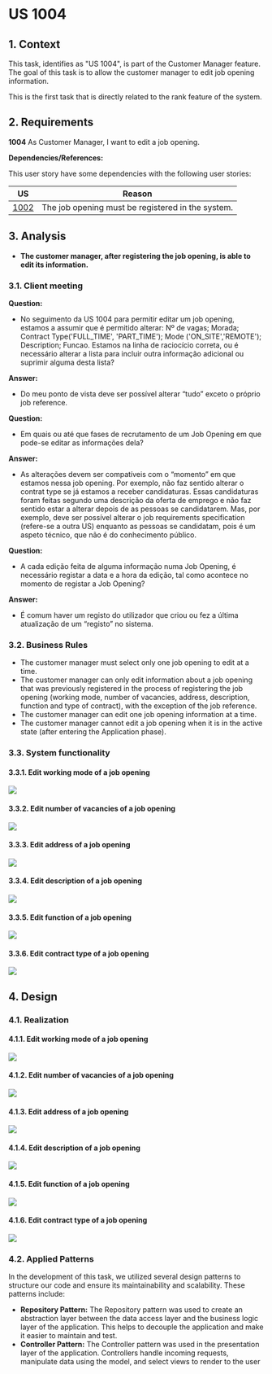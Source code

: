 # US 1004

## 1. Context

This task, identifies as "US 1004", is part of the Customer Manager feature. The goal of this task is to allow the customer manager to edit job opening information.

This is the first task that is directly related to the rank feature of the system.

## 2. Requirements

**1004** As Customer Manager, I want to edit a job opening.

**Dependencies/References:**

This user story have some dependencies with the following user stories:

| US                                     | Reason                                            |
|----------------------------------------|---------------------------------------------------|
| [1002](../../SprintB/us1002/readme.md) | The job opening must be registered in the system. |

## 3. Analysis

- **The customer manager, after registering the job opening, is able to edit its information.**

### 3.1. Client meeting

**Question:**

- No seguimento da US 1004 para permitir editar um job opening, estamos a assumir que é permitido alterar: Nº de vagas; Morada; Contract Type('FULL_TIME', 'PART_TIME'); Mode ('ON_SITE','REMOTE'); Description; Funcao. Estamos na linha de raciocício correta, ou é necessário alterar a lista para incluir outra informação adicional ou suprimir alguma desta lista?

**Answer:**

- Do meu ponto de vista deve ser possível alterar “tudo” exceto o próprio job reference.

**Question:**

- Em quais ou até que fases de recrutamento de um Job Opening em que pode-se editar as informações dela?

**Answer:**

- As alterações devem ser compatíveis com o “momento” em que estamos nessa job opening. Por exemplo, não faz sentido alterar o contrat type se já estamos a receber candidaturas. Essas candidaturas foram feitas segundo uma descrição da oferta de emprego e não faz sentido estar a alterar depois de as pessoas se candidatarem. Mas, por exemplo, deve ser possível alterar o job requirements specification (refere-se a outra US) enquanto as pessoas se candidatam, pois é um aspeto técnico, que não é do conhecimento público.

**Question:**

- A cada edição feita de alguma informação numa Job Opening, é necessário registar a data e a hora da edição, tal como acontece no momento de registar a Job Opening?

**Answer:**

- É comum haver um registo do utilizador que criou ou fez a última atualização de um “registo” no sistema.

### 3.2. Business Rules

- The customer manager must select only one job opening to edit at a time.
- The customer manager can only edit information about a job opening that was previously registered in the process of registering the job opening (working mode, number of vacancies, address, description, function and type of contract), with the exception of the job reference.
- The customer manager can edit one job opening information at a time.
- The customer manager cannot edit a job opening when it is in the active state (after entering the Application phase).

### 3.3. System functionality

#### 3.3.1. Edit working mode of a job opening

![](SSD/SSD-Edit-Working-Mode.svg)

#### 3.3.2. Edit number of vacancies of a job opening

![](SSD/SSD-Edit-Number-Vacancies.svg)

#### 3.3.3. Edit address of a job opening

![](SSD/SSD-Edit-Address.svg)

#### 3.3.4. Edit description of a job opening

![](SSD/SSD-Edit-Description.svg)

#### 3.3.5. Edit function of a job opening

![](SSD/SSD-Edit-Function.svg)

#### 3.3.6. Edit contract type of a job opening

![](SSD/SSD-Edit-Contract-Type.svg)

## 4. Design

### 4.1. Realization

#### 4.1.1. Edit working mode of a job opening

![](SD/SD-Edit-Working-Mode.svg)

#### 4.1.2. Edit number of vacancies of a job opening

![](SD/SD-Edit-Number-Vacancies.svg)

#### 4.1.3. Edit address of a job opening

![](SD/SD-Edit-Address.svg)

#### 4.1.4. Edit description of a job opening

![](SD/SD-Edit-Description.svg)

#### 4.1.5. Edit function of a job opening

![](SD/SD-Edit-Function.svg)

#### 4.1.6. Edit contract type of a job opening

![](SD/SD-Edit-Contract-Type.svg)

### 4.2. Applied Patterns

In the development of this task, we utilized several design patterns to structure our code and ensure its
maintainability and scalability. These patterns include:

- **Repository Pattern:** The Repository pattern was used to create an abstraction layer between the data access layer
  and the business logic layer of the application. This helps to decouple the application and make it easier to maintain
  and test.
- **Controller Pattern:** The Controller pattern was used in the presentation layer of the application. Controllers
  handle incoming requests, manipulate data using the model, and select views to render to the user